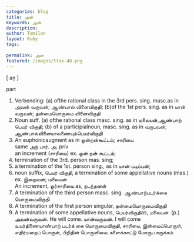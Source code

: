 ```yaml
---
categories: blog
title: அன்
keywords: அன்
description: 
author: Tamilan
layout: Ruby
tags: 
 
permalink: அன்
featured: /images/ttak-48.png
---
```

  
[ aṉ ]  
  
part  
1. Verbending: (a) ofthe rational class in the 3rd pers. sing. masc.as in அவன் வருவன்; ஆண்பால் வினைவிகுதி; (b)of the 1st pers. sing. as in யான் வருவன்; தன்மையொருமை வினைவிகுதி  
2. Noun suff. (a) ofthe rational class masc. sing. as in மலையன்,ஆண்பாற் பெயர் விகுதி; (b) of a participialnoun, masc. sing. as in வருபவன்; ஆண்பால்வினையாலணையும்பெயர்விகுதி  
3. An euphonicaugment as in ஒன்றன்கூட்டம்; சாரியை  
same அந் பார். அ. priv  
an increment (சாரியை) ex. ஒன் றன் கூட்டம்;  
2. termination of the 3rd. person mas. sing;  
3. a termination of the 1st. person sing., as in யான் படிப்பன்;  
4. noun suffix, பெயர் விகுதி, a termination of some appellative nouns (mas.) ex. இறைவன்; மலையன்  
An increment, ஓர்சாரியை as, நடந்தனள்  
2. A termination of the third person masc. sing. ஆண்பாற்படர்க்கை யொருமைவிகுதி  
3. A termination of the first person singular, தன்மையொருமைவிகுதி  
4. A termination of some appellative nouns, பெயர்விகுதிas, மலையன். (p.) அவன்வருவன். He will come. யான்வருவன். I will come  
உயர்திணையாண்பாற் படர்க் கை யொருமைவிகுதி, சாரியை, இன்மைப்பொருள், எதிர்மறைப் பொருள், பிறிதின் பொருளிவை களைக்காட்டு மோருப சருக்கம்